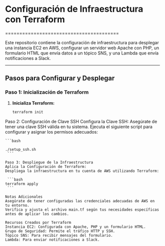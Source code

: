 # Configuración de Infraestructura con Terraform

========================================

Este repositorio contiene la configuración de infraestructura para desplegar una instancia EC2 en AWS, configurar un servidor web Apache con PHP, un formulario HTML que envía datos a un tópico SNS, y una Lambda que envía notificaciones a Slack.

---

## Pasos para Configurar y Desplegar

### Paso 1: Inicialización de Terraform

1. **Inicializa Terraform:**
   ```bash
   terraform init
    ```

Paso 2: Configuración de Clave SSH
Configura la Clave SSH:
Asegúrate de tener una clave SSH válida en tu sistema.
Ejecuta el siguiente script para configurar y asignar los permisos adecuados:

    ```bash
   ```chmod +x setup_ssh.sh
./setup_ssh.sh
    ```

Paso 3: Despliegue de la Infraestructura
Aplica la Configuración de Terraform:
Despliega la infraestructura en tu cuenta de AWS utilizando Terraform:      

    ```bash
   terraform apply
    ```

Notas Adicionales
Asegúrate de tener configuradas las credenciales adecuadas de AWS en tu entorno.
Verifica y ajusta el archivo main.tf según tus necesidades específicas antes de aplicar los cambios.

Recursos Creados por Terraform
Instancia EC2: Configurada con Apache, PHP y un formulario HTML.
Grupo de Seguridad: Permite el tráfico HTTP y SSH.
Tópico SNS: Para recibir mensajes del formulario.
Lambda: Para enviar notificaciones a Slack.
